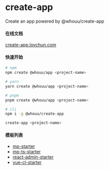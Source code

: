 # create-app

Create an app powered by @whouu/create-app

#### 在线文档

[create-app.lovchun.com](https://create-app.lovchun.com)

#### 快速开始

```bash
# npm
npm create @whouu/app <project-name>

# yarn
yarn create @whouu/app <project-name>

# pnpm
pnpm create @whouu/app <project-name>

# cli
npm i -g @whouu/create-app

create-app <project-name>
```

#### 模板列表

- [mp-starter](https://create-app.lovchun.com/mp-starter.html)
- [mp-ts-starter](https://create-app.lovchun.com/mp-ts-starter.html)
- [react-admin-starter](https://create-app.lovchun.com/react-admin-starter.html)
- [vue-cl-starter](https://create-app.lovchun.com/vue-cl-starter.html)
